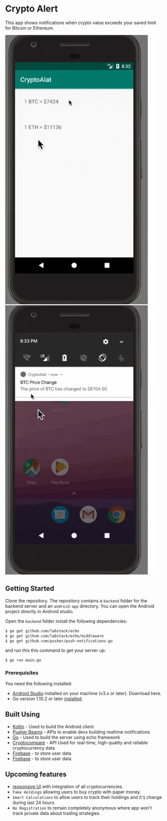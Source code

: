 # Crypto Alert
This app shows notifications when crypto value exceeds your saved limit for Bitcoin or Ethereum.

![login](https://github.com/J268sing/Crypto-Alert/blob/main/limits.gif)&nbsp;&nbsp;&nbsp;&nbsp;![wall](https://github.com/J268sing/Crypto-Alert/blob/main/notification.gif)

## Getting Started

Clone the repository. The repository contains a `backend` folder for the backend server and an `android-app` directory. You can open the Android project directly in Android studio. 

Open the `backend` folder install the following dependencies:

```
$ go get github.com/labstack/echo
$ go get github.com/labstack/echo/middleware
$ go get github.com/pusher/push-notifications-go
```

and run this this command to get your server up:

```
$ go run main.go
```
### Prerequisites

You need the following installed:

- [Android Studio](https://developer.android.com/studio/index) installed on your machine (v3.x or later). Download here.
- Go version 1.10.2 or later [installed](https://golang.org/doc/install#install).



## Built Using
* [Kotlin](https://kotlinlang.org/) - Used to build the Android client
* [Pusher Beams](https://pusher.com/beams) - APIs to enable devs building realtime notifications
* [Go](https://golang.org/doc/install#install) - Used to build the server using echo framework
* [Cryptocompare](https://www.cryptocompare.com) - API Used for real-time, high-quality and reliable cryptocurrency data
* [Firebase](https://firebase.google.com) - to store user data
* [Firebase](https://firebase.google.com) - to store user data




## Upcoming features

- [responsive UI](https://github.com/J268sing/MyCrypto) with integration of all cryptocurrencies.
- `Fake Holdings` allowing users to buy crypto with paper money.
- `Smart Calculations` to allow users to track their holdings and it's change during last 24 hours.
- `No Registration` to remain completely anonymous where app won't track private data about trading strategies.
